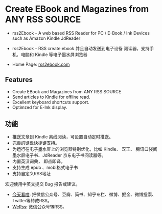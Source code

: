 # Create EBook and Magazines from ANY RSS SOURCE

- rss2Ebook - A web based RSS Reader for PC / E-Book / Ink Devices such as Amazon Kindle JdReader
- rss2Ebook - RSS create ebook 并且自动发送到电子设备 阅读器，支持手机，电脑和 Kindle 等电子墨水屏浏览器

- Home Page: [rss2ebook.com](https://rss2ebook.com)



## Features
- Create EBook and Magazines from ANY RSS SOURCE
- Send articles to Kindle for offline read.
- Excellent keyboard shortcuts support.
- Optimzed for E-Ink display.

## 功能

- 推送文章到 Kindle 离线阅读，可设置自动定时推送。
- 完善的键盘快捷键支持。
- 为运行在电子墨水屏上的浏览器特别优化，比如 Kindle、 汉王、 腾讯口袋阅墨水屏电子书、JdReader 京东电子书阅读器等。
- 内置英汉词典， 即点即译。
- 支持生成 epub 、mobi格式电子书
- 支持自定义RSS地址

欢迎使用中英文提交 Bug 报告或建议。


- [今天看啥](http://www.jintiankansha.me/account/signup?invite_code=NB2XUNKZPE): 把微信公众号、豆瓣、简书、知乎专栏、微博、掘金、微博搜索、Twitter等转成RSS。
- [WeRss](https://werss.app/): 微信公众号转RSS。
